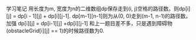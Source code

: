 学习笔记
用长度为m, 宽度为n的二维数组dp保存走到(i, j)空格的路径数。则dp[i][j] = dp[i - 1][j] + dp[i][j-1].
dp[m-1][n-1]则为从(0, 0)走到(m-1, n-1)的路径数。
加强
dp[i][j] = dp[i-1][j] +dp[i][j-1]
和上一题目差不多，只是遇到障碍物(obstacleGrid[i][j] == 1)的时候路径数为0.
